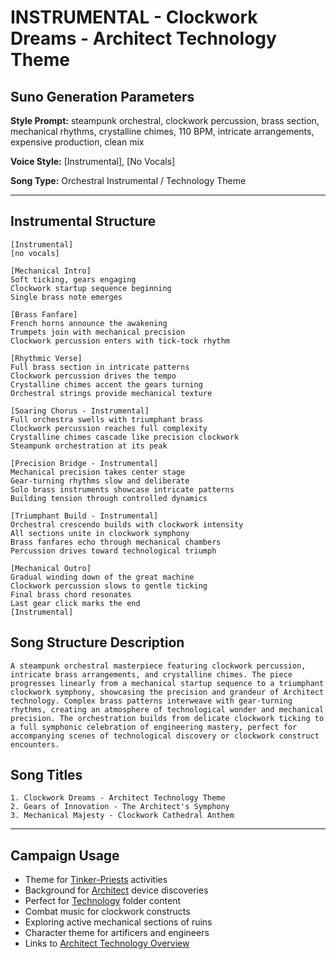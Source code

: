 # INSTRUMENTAL - Clockwork Dreams - Architect Technology Theme

## Suno Generation Parameters

**Style Prompt:** steampunk orchestral, clockwork percussion, brass section, mechanical rhythms, crystalline chimes, 110 BPM, intricate arrangements, expensive production, clean mix

**Voice Style:** [Instrumental], [No Vocals]

**Song Type:** Orchestral Instrumental / Technology Theme

---

## Instrumental Structure

```suno-structure
[Instrumental]
[no vocals]

[Mechanical Intro]
Soft ticking, gears engaging
Clockwork startup sequence beginning
Single brass note emerges

[Brass Fanfare]
French horns announce the awakening
Trumpets join with mechanical precision
Clockwork percussion enters with tick-tock rhythm

[Rhythmic Verse]
Full brass section in intricate patterns
Clockwork percussion drives the tempo
Crystalline chimes accent the gears turning
Orchestral strings provide mechanical texture

[Soaring Chorus - Instrumental]
Full orchestra swells with triumphant brass
Clockwork percussion reaches full complexity
Crystalline chimes cascade like precision clockwork
Steampunk orchestration at its peak

[Precision Bridge - Instrumental]
Mechanical precision takes center stage
Gear-turning rhythms slow and deliberate
Solo brass instruments showcase intricate patterns
Building tension through controlled dynamics

[Triumphant Build - Instrumental]
Orchestral crescendo builds with clockwork intensity
All sections unite in clockwork symphony
Brass fanfares echo through mechanical chambers
Percussion drives toward technological triumph

[Mechanical Outro]
Gradual winding down of the great machine
Clockwork percussion slows to gentle ticking
Final brass chord resonates
Last gear click marks the end
[Instrumental]
```

## Song Structure Description

```description
A steampunk orchestral masterpiece featuring clockwork percussion, intricate brass arrangements, and crystalline chimes. The piece progresses linearly from a mechanical startup sequence to a triumphant clockwork symphony, showcasing the precision and grandeur of Architect technology. Complex brass patterns interweave with gear-turning rhythms, creating an atmosphere of technological wonder and mechanical precision. The orchestration builds from delicate clockwork ticking to a full symphonic celebration of engineering mastery, perfect for accompanying scenes of technological discovery or clockwork construct encounters.
```

## Song Titles

```titles
1. Clockwork Dreams - Architect Technology Theme
2. Gears of Innovation - The Architect's Symphony  
3. Mechanical Majesty - Clockwork Cathedral Anthem
```

---

## Campaign Usage
- Theme for [Tinker-Priests](Tinker-Priests.md) activities
- Background for [Architect](Architect.md) device discoveries
- Perfect for [Technology](Technology.md) folder content
- Combat music for clockwork constructs
- Exploring active mechanical sections of ruins
- Character theme for artificers and engineers
- Links to [Architect Technology Overview](Architect%20Technology%20Overview.md)